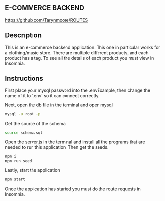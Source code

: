 ## E-COMMERCE BACKEND

https://github.com/Tarynmoore/ROUTES

## Description 
This is an e-commerce backend application. This one in particular works for a clothing/music store. There are multiple different products, and each product has a tag. To see all the details of each product you must view in Insomnia. 

## Instructions 
First place your mysql password into the .envExample, then change the name of it to '.env' so it can connect correctly.

Next, open the db file in the terminal and open mysql 
```bash
mysql -u root -p 
``` 
Get the source of the schema
```bash
source schema.sql
```
Open the server.js in the terminal and install all the programs that are needed to run this application. Then get the seeds. 
```bash
npm i 
npm run seed
```
Lastly, start the application 
```bash
npm start
```
Once the application has started you must do the route requests in Insomnia. 